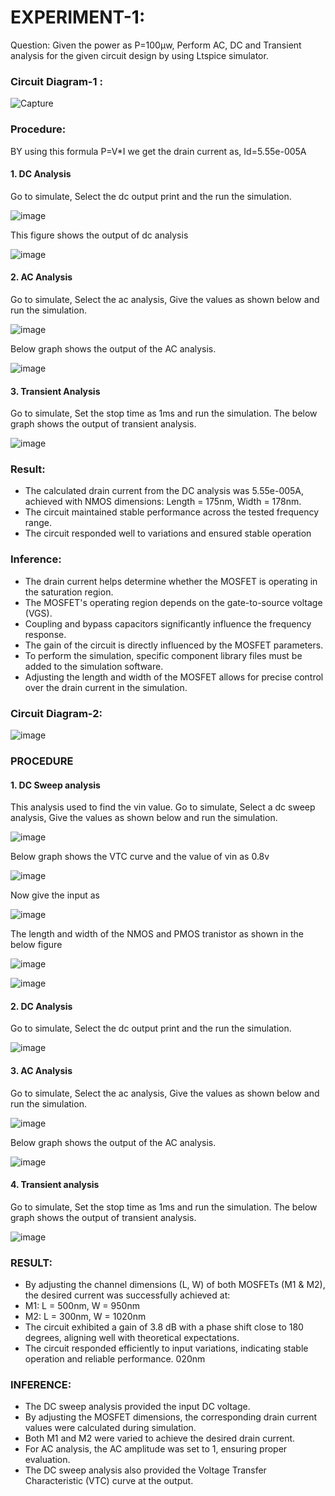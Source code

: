 # EXPERIMENT-1:
Question: Given the power as P=100µw, Perform AC, DC and Transient analysis for the given circuit design by using Ltspice simulator.

### Circuit Diagram-1 :

![Capture](https://github.com/user-attachments/assets/502293a1-3c00-4db0-84ed-ca37947585df)

### Procedure:
BY using this formula P=V*I 
we get the drain current as,
Id=5.55e-005A


#### 1. DC Analysis
Go to simulate, Select the dc output print and the run the simulation.

![image](https://github.com/user-attachments/assets/ef924102-e523-4182-a514-e4dd73970e36)

This figure shows the output of dc analysis
 
  ![image](https://github.com/user-attachments/assets/11e5cc97-94ec-408a-bf4c-c5c8ad44dd46)


#### 2. AC Analysis
Go to simulate, Select the ac analysis, Give the values as shown below and run the simulation.

![image](https://github.com/user-attachments/assets/a0f7da9d-3529-4060-b0c1-7669947a6c04)

Below graph shows the output of the AC analysis.

![image](https://github.com/user-attachments/assets/b547e04e-196e-47fd-8797-e1cc9ba7eb9c)

#### 3. Transient Analysis
Go to simulate, Set the stop time as 1ms and run the simulation.
The below graph shows the output of transient analysis.

![image](https://github.com/user-attachments/assets/eee3db42-638e-430f-9aaf-1dd7c4141f70)

### Result:
* The calculated drain current from the DC analysis was 5.55e-005A, achieved with NMOS dimensions: Length = 175nm, Width = 178nm.
* The circuit maintained stable performance across the tested frequency range.
* The circuit responded well to variations and ensured stable operation

### Inference:
* The drain current helps determine whether the MOSFET is operating in the saturation region.
* The MOSFET's operating region depends on the gate-to-source voltage (VGS).
* Coupling and bypass capacitors significantly influence the frequency response.
* The gain of the circuit is directly influenced by the MOSFET parameters.
* To perform the simulation, specific component library files must be added to the simulation software.
* Adjusting the length and width of the MOSFET allows for precise control over the drain current in the simulation.

### Circuit Diagram-2:

![image](https://github.com/user-attachments/assets/aa571835-21ea-4ca5-942e-f7bcbca4cc25)

### PROCEDURE
#### 1. DC Sweep analysis
This analysis used to find the vin value.
Go to simulate, Select a dc sweep analysis, Give the values as shown below and run the simulation.

![image](https://github.com/user-attachments/assets/33d5b92c-a501-43eb-a134-30cc05e216e1)

Below graph shows the VTC curve and the value of vin as 0.8v

![image](https://github.com/user-attachments/assets/c9c9e3d4-0a57-4356-b84d-8a821b9c8448)

Now give the input as 

![image](https://github.com/user-attachments/assets/bb1c591b-4d3a-4344-b2f2-80372af8567a)

The length and width of the NMOS and PMOS tranistor as shown in the below figure

![image](https://github.com/user-attachments/assets/283c39f0-5eea-4292-a833-91b5da308a6b)

![image](https://github.com/user-attachments/assets/3641668c-d141-48e5-b0e2-aac11a9b014c)

#### 2. DC Analysis
Go to simulate, Select the dc output print and the run the simulation.

![image](https://github.com/user-attachments/assets/daef7b7e-e64c-4510-8f23-e55121daa510)

#### 3. AC Analysis
Go to simulate, Select the ac analysis, Give the values as shown below and run the simulation.

![image](https://github.com/user-attachments/assets/6d629781-a005-40d2-87f3-e2b178e2ad4c)

Below graph shows the output of the AC analysis.

![image](https://github.com/user-attachments/assets/cbcdaa25-38e7-4266-8034-4108e9402a90)

#### 4. Transient analysis
Go to simulate, Set the stop time as 1ms and run the simulation.
The below graph shows the output of transient analysis.

![image](https://github.com/user-attachments/assets/c0f8f7c7-ed03-4867-8433-047d7c474862)

### RESULT:

* By adjusting the channel dimensions (L, W) of both MOSFETs (M1 & M2), the desired current was successfully achieved at:
* M1: L = 500nm, W = 950nm
* M2: L = 300nm, W = 1020nm
* The circuit exhibited a gain of 3.8 dB with a phase shift close to 180 degrees, aligning well with theoretical expectations.
* The circuit responded efficiently to input variations, indicating stable operation and reliable performance.
020nm

### INFERENCE:
* The DC sweep analysis provided the input DC voltage.
* By adjusting the MOSFET dimensions, the corresponding drain current values were calculated during simulation.
* Both M1 and M2 were varied to achieve the desired drain current.
* For AC analysis, the AC amplitude was set to 1, ensuring proper evaluation.
* The DC sweep analysis also provided the Voltage Transfer Characteristic (VTC) curve at the output.
